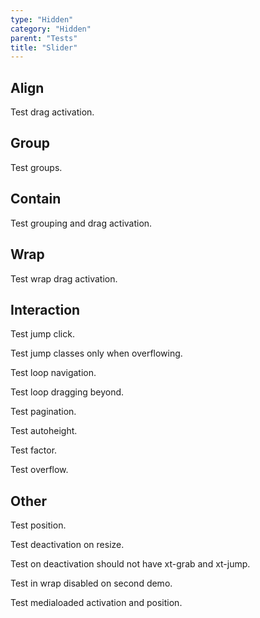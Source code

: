 ```yaml
---
type: "Hidden"
category: "Hidden"
parent: "Tests"
title: "Slider"
---
```


## Align

Test drag activation.

<demo>
  <demoinline src="demos/components/slider/align-center">
  </demoinline>
  <demoinline src="demos/components/slider/align-left">
  </demoinline>
  <demoinline src="demos/components/slider/align-right">
  </demoinline>
</demo>

## Group

Test groups.

<demo>
  <demoinline src="demos/components/slider/group">
  </demoinline>
</demo>

## Contain

Test grouping and drag activation.

<demo>
  <demoinline src="demos/components/slider/nocontain-center">
  </demoinline>
  <demoinline src="demos/components/slider/nocontain-left">
  </demoinline>
  <demoinline src="demos/components/slider/nocontain-right">
  </demoinline>
</demo>

## Wrap

Test wrap drag activation.

<demo>
  <demoinline src="demos/components/slider/wrap-center">
  </demoinline>
  <demoinline src="demos/components/slider/wrap-left">
  </demoinline>
  <demoinline src="demos/components/slider/wrap-right">
  </demoinline>
</demo>

## Interaction

Test jump click.

Test jump classes only when overflowing.

<demo>	
  <demoinline src="demos/components/slider/jump">	
  </demoinline>	
</demo>

Test loop navigation.

Test loop dragging beyond.

<demo>	
  <demoinline src="demos/components/slider/navigation">	
  </demoinline>	
</demo>

Test pagination.

<demo>	
  <demoinline src="demos/components/slider/pagination">	
  </demoinline>	
</demo>	

Test autoheight.

<demo>	
  <demoinline src="demos/components/slider/autoheight">	
  </demoinline>	
</demo>

Test factor.

Test overflow.

<demo>	
  <demoinline src="demos/components/slider/drag">	
  </demoinline>	
</demo>	

## Other

Test position.

Test deactivation on resize.

Test on deactivation should not have xt-grab and xt-jump.

Test in wrap disabled on second demo.

<demo>
  <demoinline src="demos/components/slider/nooverflow">
  </demoinline>
  <demoinline src="demos/components/slider/nooverflow-false">
  </demoinline>
</demo>

Test medialoaded activation and position.

<demo>
  <demoinline src="demos/components/slider/media-loaded">
  </demoinline>
</demo>
